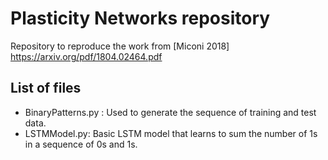 # Plasticity Networks repository
Repository to reproduce the work from [Miconi 2018] 
https://arxiv.org/pdf/1804.02464.pdf


## List of files

- BinaryPatterns.py : Used to generate the sequence of training and test data.  
- LSTMModel.py: Basic LSTM model that learns to sum the number of 1s in a sequence of 0s and 1s.